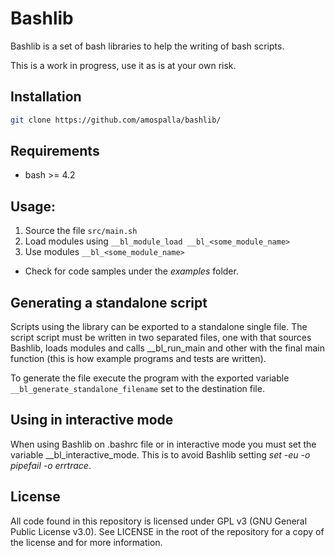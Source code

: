 # Bashlib

Bashlib is a set of bash libraries to help the writing of bash scripts.

This is a work in progress, use it as is at your own risk.

## Installation

```bash
git clone https://github.com/amospalla/bashlib/
```

## Requirements
* bash >= 4.2

## Usage:
1. Source the file `src/main.sh`
2. Load modules using `__bl_module_load __bl_<some_module_name>`
3. Use modules `__bl_<some_module_name>`

* Check for code samples under the _examples_ folder.

## Generating a standalone script
Scripts using the library can be exported to a standalone single file. The script script must be written in two separated files, one with that sources Bashlib, loads modules and calls __bl_run_main and other with the final main function (this is how example programs and tests are written).

To generate the file execute the program with the exported variable `__bl_generate_standalone_filename` set to the destination file.

## Using in interactive mode
When using Bashlib on .bashrc file or in interactive mode you must set the variable __bl_interactive_mode. This is to avoid Bashlib setting _set -eu -o pipefail -o errtrace_.

## License
All code found in this repository is licensed under GPL v3 (GNU General Public License v3.0). See LICENSE in the root of the repository for a copy of the license and for more information.
